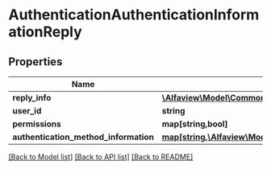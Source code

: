 # AuthenticationAuthenticationInformationReply

## Properties
Name | Type | Description | Notes
------------ | ------------- | ------------- | -------------
**reply_info** | [**\Alfaview\Model\CommonReplyInfo**](CommonReplyInfo.md) |  | [optional] 
**user_id** | **string** |  | [optional] 
**permissions** | **map[string,bool]** |  | [optional] 
**authentication_method_information** | [**map[string,\Alfaview\Model\AuthenticationAuthenticationMethodInformation]**](AuthenticationAuthenticationMethodInformation.md) |  | [optional] 

[[Back to Model list]](../README.md#documentation-for-models) [[Back to API list]](../README.md#documentation-for-api-endpoints) [[Back to README]](../README.md)


